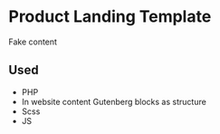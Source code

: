 # Product Landing Template

Fake content

## Used
 - PHP
 - In website content Gutenberg blocks as structure
 - Scss
 - JS
